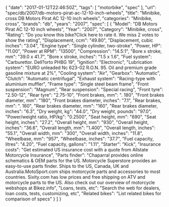 {
    "date": "2017-01-12T22:46:50Z",
    "tags": [
        "motorbike",
        "spec"
    ],
    "url": "spec\/db\/2007\/db-motors-pirat-ac-12-10-inch-wheels",
    "title": "Minibike, cross DB Motors Pirat AC  12-10 inch wheels",
    "categories": "Minibike, cross",
    "brands": "db",
    "years": "2007",
    "spec": [
        {
            "Model": "DB Motors Pirat AC  12-10 inch wheels",
            "Year": "2007",
            "Category": "Minibike, cross",
            "Rating": "Do you know this bike?Click here to rate it. We miss 2 votes to show the rating",
            "Displacement, ccm": "49.80",
            "Displacement, cubic inches": "3.04",
            "Engine type": "Single cylinder, two-stroke",
            "Power, HP": "11.00",
            "Power at RPM": "13500",
            "Compression": "14.5:1",
            "Bore x stroke, mm": "39.0 x 41.7",
            "Bore x stroke, inches": "1.5 x 1.6",
            "Fuel system": "Carburettor.  Dell?orto PHBG 19",
            "Ignition": "Electronic",
            "Lubrication system": "EURO unleaded Nc 623-02 R.O.N. 95. Oil and premium grade gasoline mixture at 2%",
            "Cooling system": "Air",
            "Gearbox": "Automatic",
            "Clutch": "Automatic centrifugal",
            "Exhaust system": "Racing-type with aluminium muffler",
            "Frame type": "Single steel beam frame",
            "Front suspension": "Magnum",
            "Rear suspension": "Special racing",
            "Front tyre": "2.50-12",
            "Rear tyre": "2.75-10",
            "Front brakes, mm": ". 180",
            "Front brakes diameter, mm": "180",
            "Front brakes diameter, inches": "7.1",
            "Rear brakes, mm": ". 160",
            "Rear brakes diameter, mm": "160",
            "Rear brakes diameter, inches": "6.3",
            "Dry weight, kg": "44.0",
            "Dry weight, pounds": "97.0",
            "Power\/weight ratio, HP\/kg": "0.2500",
            "Seat height, mm": "690",
            "Seat height, inches": "27.2",
            "Overall height, mm": "930",
            "Overall height, inches": "36.6",
            "Overall length, mm": "1.400",
            "Overall length, inches": "55.1",
            "Overall width, mm": "300",
            "Overall width, inches": "11.8",
            "Wheelbase, mm": "957",
            "Wheelbase, inches": "37.7",
            "Fuel capacity, litres": "4.20",
            "Fuel capacity, gallons": "1.11",
            "Starter": "Kick",
            "Insurance costs": "Get estimated US insurance cost with a quote from Allstate Motorcycle Insurance",
            "Parts finder": "Chaparral provides online schematics & OEM parts for the US.   Motorcycle Superstore provides an easy-to-use parts finder. Ships to the US, Canada, UK and Australia.MotoSport.com ships motorcycle parts and accessories to most countries.    Sixity.com has low prices and free shipping on ATV and motorcycle parts to the US. Also check out our overview of motorcycle webshops at Bikez.info",
            "Loans, tests, etc": "Search the web for dealers, loan costs, tests, customizing, etc",
            "Related bikes": "List related bikes for comparison of specs"
        }
    ]
}